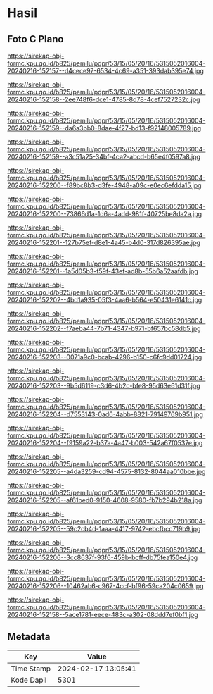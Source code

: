 # Hasil

## Foto C Plano

https://sirekap-obj-formc.kpu.go.id/b825/pemilu/pdpr/53/15/05/20/16/5315052016004-20240216-152157--d4cece97-6534-4c69-a351-393dab395e74.jpg

https://sirekap-obj-formc.kpu.go.id/b825/pemilu/pdpr/53/15/05/20/16/5315052016004-20240216-152158--2ee748f6-dce1-4785-8d78-4cef7527232c.jpg

https://sirekap-obj-formc.kpu.go.id/b825/pemilu/pdpr/53/15/05/20/16/5315052016004-20240216-152159--da6a3bb0-8dae-4f27-bd13-f92148005789.jpg

https://sirekap-obj-formc.kpu.go.id/b825/pemilu/pdpr/53/15/05/20/16/5315052016004-20240216-152159--a3c51a25-34bf-4ca2-abcd-b65e4f0597a8.jpg

https://sirekap-obj-formc.kpu.go.id/b825/pemilu/pdpr/53/15/05/20/16/5315052016004-20240216-152200--f89bc8b3-d3fe-4948-a09c-e0ec6efdda15.jpg

https://sirekap-obj-formc.kpu.go.id/b825/pemilu/pdpr/53/15/05/20/16/5315052016004-20240216-152200--73866d1a-1d6a-4add-981f-40725be8da2a.jpg

https://sirekap-obj-formc.kpu.go.id/b825/pemilu/pdpr/53/15/05/20/16/5315052016004-20240216-152201--127b75ef-d8e1-4a45-b4d0-317d826395ae.jpg

https://sirekap-obj-formc.kpu.go.id/b825/pemilu/pdpr/53/15/05/20/16/5315052016004-20240216-152201--1a5d05b3-f59f-43ef-ad8b-55b6a52aafdb.jpg

https://sirekap-obj-formc.kpu.go.id/b825/pemilu/pdpr/53/15/05/20/16/5315052016004-20240216-152202--4bd1a935-05f3-4aa6-b564-e50431e6141c.jpg

https://sirekap-obj-formc.kpu.go.id/b825/pemilu/pdpr/53/15/05/20/16/5315052016004-20240216-152202--f7aeba44-7b71-4347-b971-bf657bc58db5.jpg

https://sirekap-obj-formc.kpu.go.id/b825/pemilu/pdpr/53/15/05/20/16/5315052016004-20240216-152203--0071a9c0-bcab-4296-b150-c6fc9dd01724.jpg

https://sirekap-obj-formc.kpu.go.id/b825/pemilu/pdpr/53/15/05/20/16/5315052016004-20240216-152203--9b5d6119-c3d6-4b2c-bfe8-95d63e61d31f.jpg

https://sirekap-obj-formc.kpu.go.id/b825/pemilu/pdpr/53/15/05/20/16/5315052016004-20240216-152204--d7553143-0ad6-4abb-8821-79149769b951.jpg

https://sirekap-obj-formc.kpu.go.id/b825/pemilu/pdpr/53/15/05/20/16/5315052016004-20240216-152204--f9159a22-b37a-4a47-b003-542a67f0537e.jpg

https://sirekap-obj-formc.kpu.go.id/b825/pemilu/pdpr/53/15/05/20/16/5315052016004-20240216-152205--a4da3259-cd94-4575-8132-8044aa010bbe.jpg

https://sirekap-obj-formc.kpu.go.id/b825/pemilu/pdpr/53/15/05/20/16/5315052016004-20240216-152205--af61bed0-9150-4608-9580-fb7b294b218a.jpg

https://sirekap-obj-formc.kpu.go.id/b825/pemilu/pdpr/53/15/05/20/16/5315052016004-20240216-152205--59c2cb4d-1aaa-4417-9742-ebcfbcc719b9.jpg

https://sirekap-obj-formc.kpu.go.id/b825/pemilu/pdpr/53/15/05/20/16/5315052016004-20240216-152206--3cc8637f-93f6-459b-bcff-db75fea150e4.jpg

https://sirekap-obj-formc.kpu.go.id/b825/pemilu/pdpr/53/15/05/20/16/5315052016004-20240216-152206--10462ab6-c967-4ccf-bf96-59ca204c0659.jpg

https://sirekap-obj-formc.kpu.go.id/b825/pemilu/pdpr/53/15/05/20/16/5315052016004-20240216-152158--5ace1781-eece-483c-a302-08ddd7ef0bf1.jpg


## Metadata

| Key        | Value               |
| ---------- | ------------------- |
| Time Stamp | 2024-02-17 13:05:41 |
| Kode Dapil | 5301                |



